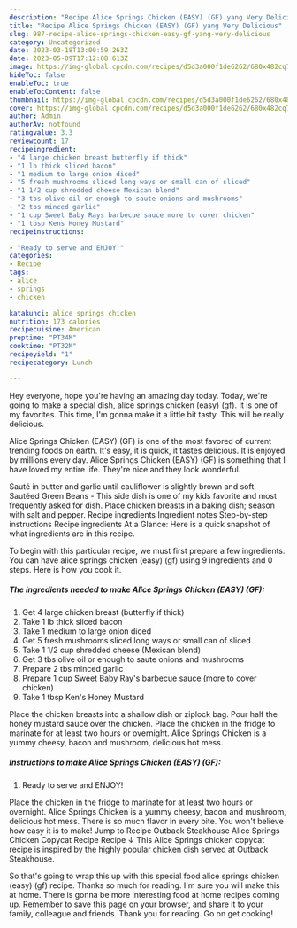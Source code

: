 ```yaml
---
description: "Recipe Alice Springs Chicken (EASY) (GF) yang Very Delicious"
title: "Recipe Alice Springs Chicken (EASY) (GF) yang Very Delicious"
slug: 987-recipe-alice-springs-chicken-easy-gf-yang-very-delicious
category: Uncategorized
date: 2023-03-18T13:00:59.263Z
date: 2023-05-09T17:12:08.613Z
image: https://img-global.cpcdn.com/recipes/d5d3a000f1de6262/680x482cq70/alice-springs-chicken-easy-gf-recipe-main-photo.jpg
hideToc: false
enableToc: true
enableTocContent: false
thumbnail: https://img-global.cpcdn.com/recipes/d5d3a000f1de6262/680x482cq70/alice-springs-chicken-easy-gf-recipe-main-photo.jpg
cover: https://img-global.cpcdn.com/recipes/d5d3a000f1de6262/680x482cq70/alice-springs-chicken-easy-gf-recipe-main-photo.jpg
author: Admin
authorAv: notfound
ratingvalue: 3.3
reviewcount: 17
recipeingredient:
- "4 large chicken breast butterfly if thick"
- "1 lb thick sliced bacon"
- "1 medium to large onion diced"
- "5 fresh mushrooms sliced long ways or small can of sliced"
- "1 1/2 cup shredded cheese Mexican blend"
- "3 tbs olive oil or enough to saute onions and mushrooms"
- "2 tbs minced garlic"
- "1 cup Sweet Baby Rays barbecue sauce more to cover chicken"
- "1 tbsp Kens Honey Mustard"
recipeinstructions:

- "Ready to serve and ENJOY!"
categories:
- Recipe
tags:
- alice
- springs
- chicken

katakunci: alice springs chicken 
nutrition: 173 calories
recipecuisine: American
preptime: "PT34M"
cooktime: "PT32M"
recipeyield: "1"
recipecategory: Lunch

---
```



Hey everyone, hope you're having an amazing day today. Today, we're going to make a special dish, alice springs chicken (easy) (gf). It is one of my favorites. This time, I'm gonna make it a little bit tasty. This will be really delicious.

Alice Springs Chicken (EASY) (GF) is one of the most favored of current trending foods on earth. It's easy, it is quick, it tastes delicious. It is enjoyed by millions every day. Alice Springs Chicken (EASY) (GF) is something that I have loved my entire life. They're nice and they look wonderful.

Sauté in butter and garlic until cauliflower is slightly brown and soft. Sautéed Green Beans - This side dish is one of my kids favorite and most frequently asked for dish. Place chicken breasts in a baking dish; season with salt and pepper. Recipe ingredients Ingredient notes Step-by-step instructions Recipe ingredients At a Glance: Here is a quick snapshot of what ingredients are in this recipe.


To begin with this particular recipe, we must first prepare a few ingredients. You can have alice springs chicken (easy) (gf) using 9 ingredients and 0 steps. Here is how you cook it.

<!--inarticleads1-->

##### The ingredients needed to make Alice Springs Chicken (EASY) (GF):

1. Get 4 large chicken breast (butterfly if thick)
1. Take 1 lb thick sliced bacon
1. Take 1 medium to large onion diced
1. Get 5 fresh mushrooms sliced long ways or small can of sliced
1. Take 1 1/2 cup shredded cheese (Mexican blend)
1. Get 3 tbs olive oil or enough to saute onions and mushrooms
1. Prepare 2 tbs minced garlic
1. Prepare 1 cup Sweet Baby Ray&#39;s barbecue sauce (more to cover chicken)
1. Take 1 tbsp Ken&#39;s Honey Mustard


Place the chicken breasts into a shallow dish or ziplock bag. Pour half the honey mustard sauce over the chicken. Place the chicken in the fridge to marinate for at least two hours or overnight. Alice Springs Chicken is a yummy cheesy, bacon and mushroom, delicious hot mess. 

<!--inarticleads2-->

##### Instructions to make Alice Springs Chicken (EASY) (GF):


1. Ready to serve and ENJOY!

Place the chicken in the fridge to marinate for at least two hours or overnight. Alice Springs Chicken is a yummy cheesy, bacon and mushroom, delicious hot mess. There is so much flavor in every bite. You won&#39;t believe how easy it is to make! Jump to Recipe Outback Steakhouse Alice Springs Chicken Copycat Recipe Recipe ↓ This Alice Springs chicken copycat recipe is inspired by the highly popular chicken dish served at Outback Steakhouse. 

So that's going to wrap this up with this special food alice springs chicken (easy) (gf) recipe. Thanks so much for reading. I'm sure you will make this at home. There is gonna be more interesting food at home recipes coming up. Remember to save this page on your browser, and share it to your family, colleague and friends. Thank you for reading. Go on get cooking!
